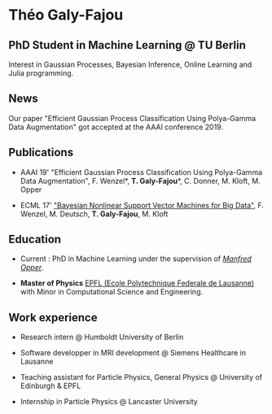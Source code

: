 # Théo Galy-Fajou
## PhD Student in Machine Learning @ TU Berlin

Interest in Gaussian Processes, Bayesian Inference, Online Learning and Julia programming.

## News

Our paper "Efficient Gaussian Process Classification Using Polya-Gamma Data Augmentation" got accepted at the AAAI conference 2019. 

## Publications

- AAAI 19' "Efficient Gaussian Process Classification Using Polya-Gamma Data Augmentation", F. Wenzel*, **T. Galy-Fajou***, C. Donner, M. Kloft, M. Opper

- ECML 17' ["Bayesian Nonlinear Support Vector Machines for Big Data"](ecmlpkdd2017.ijs.si/papers/paperID502.pdf), F. Wenzel, M. Deutsch, **T. Galy-Fajou**, M. Kloft

## Education

- Current : PhD in Machine Learning under the supervision of [_Manfred Opper_](https://www.ki.tu-berlin.de/menue/team/manfred_opper/forschungsgebiete/parameter/en/).

- **Master of Physics** [EPFL (Ecole Polytechnique Federale de Lausanne)](https://epfl.ch/) with Minor in Computational Science and Engineering.

## Work experience
- Research intern @ Humboldt University of Berlin

- Software developper in MRI development @ Siemens Healthcare in Lausanne

- Teaching assistant for Particle Physics, General Physics @ University of Edinburgh & EPFL

- Internship in Particle Physics @ Lancaster University 

